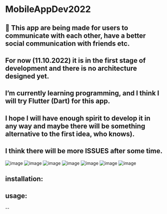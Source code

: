 # MobileAppDev2022

👋
This app are being made for users to communicate with each other, have a better social communication with friends etc.
--
For now (11.10.2022) it is in the first stage of development and there is no architecture designed yet. 
--
I’m currently learning programming, and I think I will try Flutter (Dart) for this app.
--
I hope I will have enough spirit to develop it in any way and maybe there will be something alternative to the first idea, who knows).
--
I think there will be more ISSUES after some time.
--
![image](https://user-images.githubusercontent.com/76650720/195148425-94885853-809b-45d5-9d7d-64909445b93d.png)
![image](https://user-images.githubusercontent.com/76650720/195148845-f570b97a-b32d-46f1-be50-02b368593382.png)
![image](https://user-images.githubusercontent.com/76650720/195148856-7e7dc736-9b0a-4ed7-b7ca-1f3068c02180.png)
![image](https://user-images.githubusercontent.com/76650720/195148869-d1dc886d-6249-49e8-8d7d-14f749613923.png)
![image](https://user-images.githubusercontent.com/76650720/195148877-33ec62a3-8f32-435a-941f-bdc3907d3c55.png)
![image](https://user-images.githubusercontent.com/76650720/195148895-00f780aa-3a09-48c8-aeda-f0365ad5f895.png)
![image](https://user-images.githubusercontent.com/76650720/195148917-4f522c90-2071-4323-a33c-3d93d4d18987.png)







installation:
-

usage:
-



--
